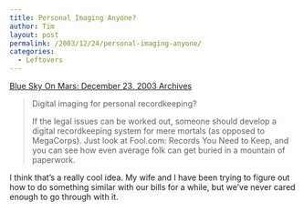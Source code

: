 ```yaml
---
title: Personal Imaging Anyone?
author: Tim
layout: post
permalink: /2003/12/24/personal-imaging-anyone/
categories:
  - Leftovers
---
```

[Blue Sky On Mars: December 23, 2003 Archives][1]

> Digital imaging for personal recordkeeping?
> 
> If the legal issues can be worked out, someone should develop a digital recordkeeping system for mere mortals (as opposed to MegaCorps). Just look at Fool.com: Records You Need to Keep, and you can see how even average folk can get buried in a mountain of paperwork.

I think that&#8217;s a really cool idea. My wife and I have been trying to figure out how to do something similar with our bills for a while, but we&#8217;ve never cared enough to go through with it.

 [1]: http://www.blueskyonmars.com/archives/2003/12/23/index.html#001164 "Blue Sky On Mars: December 23, 2003 Archives"
